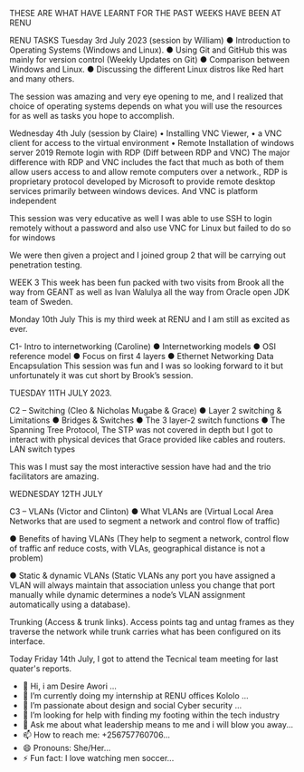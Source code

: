 THESE ARE WHAT HAVE LEARNT FOR THE PAST WEEKS HAVE BEEN AT RENU

RENU TASKS
Tuesday 3rd July 2023 (session by William)
●	Introduction to Operating Systems (Windows and Linux).
●	Using Git and GitHub this was mainly for version control (Weekly Updates on Git)
●	Comparison between Windows and Linux.
●	Discussing the different Linux distros like Red hart and many others.

The session was amazing and very eye opening to me, and I realized that choice of operating systems depends on what you will use the resources for as well as tasks you hope to accomplish.

Wednesday 4th July (session by Claire)
•	Installing VNC Viewer, 
•	a VNC client for access to the virtual environment
•	Remote Installation of windows server 2019
             Remote login with RDP (Diff between RDP and VNC)
The major difference with RDP and VNC includes the fact that much as both of them allow users access to and allow remote computers over a network., RDP is proprietary protocol developed by Microsoft to provide remote desktop services primarily between windows devices. And VNC is platform independent

This session was very educative as well I was able to use SSH to login remotely without a password and also use VNC for Linux but failed to do so for windows

We were then given a project and I joined group 2 that will be carrying out penetration testing. 

WEEK 3 
This week has been fun packed with two visits from Brook all the way from GEANT as well as Ivan Walulya all the way from Oracle open JDK team of Sweden.

Monday 10th July
This is my third week at RENU and I am still as excited as ever.

C1- Intro to internetworking (Caroline)
●	Internetworking models
●	OSI reference model
●	Focus on first 4 layers
●	Ethernet Networking
Data Encapsulation
This session was fun and I was so looking forward to it but unfortunately it was cut short by Brook’s session. 

TUESDAY 11TH JULY 2023.

C2 – Switching (Cleo & Nicholas Mugabe & Grace)
●	Layer 2 switching & Limitations
●	Bridges & Switches
●	The 3 layer-2 switch functions
●	The Spanning Tree Protocol, The STP was not covered in depth but I got to interact with physical devices that Grace provided like cables and routers.
LAN switch types

This was I must say the most interactive session have had and the trio facilitators are amazing. 

WEDNESDAY 12TH JULY

C3 – VLANs (Victor and Clinton)
●	What VLANs are (Virtual Local Area Networks that are used to segment a network and control flow of traffic)

●	Benefits of having VLANs (They help to segment a network, control flow of traffic anf reduce costs, with VLAs, geographical distance is not a problem)


●	Static & dynamic VLANs (Static VLANs any port you have assigned a VLAN will always maintain that association unless you change that port manually while dynamic determines a node’s VLAN assignment automatically using a database).

Trunking (Access & trunk links). Access points tag and untag frames as they traverse the network while trunk carries what has been configured on its interface. 




Today Friday 14th July, I got to attend the Tecnical team meeting for last quater's reports. 

- 🔭 Hi, i am Desire Awori ...
- 🌱 I’m currently doing my internship at RENU offices Kololo ...
- 👯 I’m passionate about design and social Cyber security ...
- 🤔 I’m looking for help with finding my footing within the tech industry
- 💬 Ask me about what leadership means to me and i will blow you away...
- 📫 How to reach me: +256757760706...
- 😄 Pronouns: She/Her...
- ⚡ Fun fact: I love watching men soccer...

 
